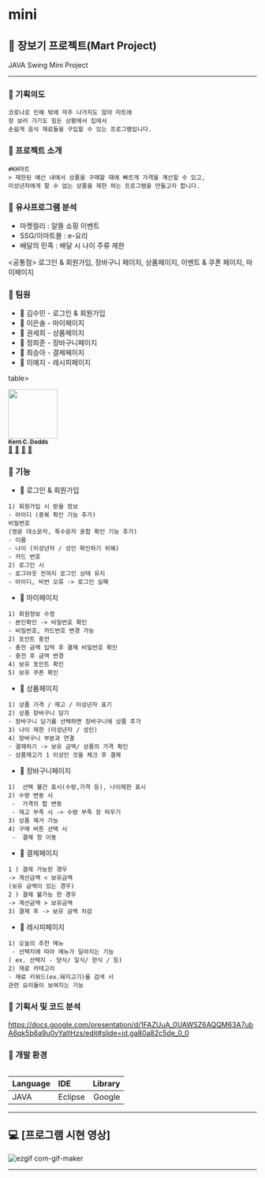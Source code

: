 # mini
## :bento: 장보기 프로젝트(Mart Project)

JAVA Swing Mini Project

-----------------------------------------
### :rice_ball: 기획의도
```
코로나로 인해 밖에 자주 나가지도 않아 마트에 
장 보러 가기도 힘든 상황에서 집에서 
손쉽게 음식 재료들을 구입할 수 있는 프로그램입니다.
```

### :memo: 프로젝트 소개
```
#KH마트
> 제한된 예산 내에서 상품을 구매할 때에 빠르게 가격을 계산할 수 있고, 
미성년자에게 팔 수 없는 상품을 제한 하는 프로그램을 만들고자 합니다.
```
### :corn: 유사프로그램 분석
* 마켓컬리 : 알뜰 쇼핑 이벤트
* SSG/이마트몰 : e-요리
* 배달의 민족 : 배달 시 나이 주류 제한

<공통점>
로그인 & 회원가입, 장바구니 페이지, 상품페이지, 이벤트 & 쿠폰 페이지, 마이페이지

### :fork_and_knife: 팀원
+ :strawberry: 김수민 - 로그인 & 회원가입
+ :tangerine: 이은솔 - 마이페이지
+ :lemon: 권세희 - 상품페이지
+ :watermelon: 정희준 - 장바구니페이지
+ :peach: 최승아 - 결제페이지
+ :apple: 이예지 - 레시피페이지



table>
  <tr>
    <td align="center"><a href="https://kentcdodds.com"><img src="https://avatars.githubusercontent.com/u/1500684?v=3?s=100" width="100px;" alt=""/><br /><sub><b>Kent C. Dodds</b></sub></a><br /><a href="#question-kentcdodds" title="Answering Questions">💬</a> <a href="https://github.com/all-contributors/all-contributors/commits?author=kentcdodds" title="Documentation">📖</a> <a href="https://github.com/all-contributors/all-contributors/pulls?q=is%3Apr+reviewed-by%3Akentcdodds" title="Reviewed Pull Requests">👀</a> <a href="#talk-kentcdodds" title="Talks">📢</a></td>
 </tr>
 <table>

### :hamburger: 기능 

+ :strawberry: 로그인 & 회원가입
```
1) 회원가입 시 받을 정보 
- 아이디 (중복 확인 기능 추가)
비밀번호 
(영문 대소문자, 특수문자 혼합 확인 기능 추가)
- 이름
- 나이 (미성년자 / 성인 확인하기 위해)
- 카드 번호 
2) 로그인 시
- 로그아웃 전까지 로그인 상태 유지
- 아이디, 비번 오류 -> 로그인 실패
```

+ :tangerine: 마이페이지
```
1) 회원정보 수정
- 본인확인 -> 비밀번호 확인
- 비밀번호, 카드번호 변경 가능
2) 포인트 충전
- 충전 금액 입력 후 결제 비밀번호 확인
- 충전 후 금액 변경
4) 보유 포인트 확인
5) 보유 쿠폰 확인
```

+ :lemon: 상품페이지
```
1) 상품 가격 / 재고 / 미성년자 표기
2) 상품 장바구니 담기 
- 장바구니 담기를 선택하면 장바구니에 상품 추가 
3) 나이 제한 (미성년자 / 성인)
4) 장바구니 부분과 연결
- 결제하기 -> 보유 금액/ 상품의 가격 확인
- 상품재고가 1 이상인 것을 체크 후 결제 
```
+ :watermelon: 장바구니페이지
```
1)  선택 물건 표시(수량,가격 등), 나이제한 표시
2) 수량 변동 시 
 -  가격의 합 변동
 - 재고 부족 시 -> 수량 부족 창 띄우기
3) 상품 제거 가능 
4) 구매 버튼 선택 시 
 -  결제 창 이동
```

+ :peach: 결제페이지
```
1 ) 결제 가능한 경우 
-> 계산금액 < 보유금액 
(보유 금액이 있는 경우)
2 ) 결제 불가능 한 경우 
-> 계산금액 > 보유금액
3) 결제 후 -> 보유 금액 차감
```

+ :apple: 레시피페이지
```
1) 오늘의 추천 메뉴
 - 선택지에 따라 메뉴가 달라지는 기능
( ex. 선택지 - 양식/ 일식/ 한식 / 등)
2) 재료 카테고리 
- 재료 키워드(ex.돼지고기)를 검색 시 
관련 요리들이 보여지는 기능
```

### :tropical_drink: 기획서 및 코드 분석
https://docs.google.com/presentation/d/1FAZUuA_0UAWSZ6AQQM63A7ubA6qk5b6a9u0yYaltHzs/edit#slide=id.ga80a82c5de_0_0

### :floppy_disk: 개발 환경
|  Language  |    IDE     |  Library   |
| ---------- | :--------- |----------: |
|    JAVA    |   Eclipse  |  Google    |
----------------------------------------------------------------------
## :computer: [프로그램 시현 영상]
![ezgif com-gif-maker](https://user-images.githubusercontent.com/59958929/101500475-e3df7800-39b1-11eb-8b18-8e40576f80e7.gif)

---------------------------------------------------------------
